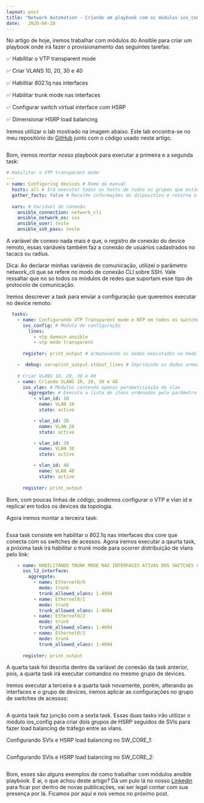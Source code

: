 ```yaml
---
layout: post 
title: "Network Automation - Criando um playbook com os módulos ios_config, ios_vlan e ios_l2_interface"
date:   2020-04-28
---
```


<p class="intro"><span class="dropcap">N</span>o artigo de hoje, iremos trabalhar com módulos do Ansible para criar um playbook onde irá fazer o provisionamento das seguintes tarefas:</p>

✅ Habilitar o VTP transparent mode

✅ Criar VLANS 10, 20, 30 e 40

✅ Habilitar 802.1q nas interfaces

✅ Habilitar trunk mode nas interfaces

✅ Configurar switch virtual interface com HSRP

✅ Dimensionar HSRP load balancing

<p>Iremos utilizar o lab mostrado na imagem abaixo. Este lab encontra-se no meu repositório do <a href="https://github.com/tporfirio/ansible/tree/master/lab/lab_01">GitHub</a> junto com o código usado neste artigo.</p>

<img src="{{ '/assets/img/artigo04.jpg' | prepend: site.baseurl }}" alt=""> 

<p>Bom, iremos montar nosso playbook para executar a primeira e a segunda task:</p>

```yaml
# Habilitar o VTP transparent mode
---
- name: Configuring devices # Nome do manual 
  hosts: all # Irá executar todos os hosts de todos os grupos que estão alocados no arquivo hosts
  gather_facts: false # Recolhe informações do dispositivo e retorna a saída em YAML
  
  vars: # Variável de conexão
    ansible_connection: network_cli
    ansible_network_os: ios
    ansible_user: teste
    ansible_ssh_pass: teste
```

<p>A variável de conexo nada mais é que, o registro de conexão do device remoto, essas variáveis também faz a conexão de usuários cadastrados no tacacs ou radius.</p>

<p>Dica: Ao declarar minhas variáveis de comunicação, utilizei o parâmetro network_cli que se refere no modo de conexão CLI sobre SSH. Vale ressaltar que no so todos os módulos de redes que suportam esse tipo de protocolo de comunicação.</p>

<p>Iremos descrever a task para enviar a configuração que queremos executar no device remoto:</p>

```yaml
  tasks:
    - name: Configurando VTP Transparent mode e NTP em todos os switches 
      ios_config: # Módulo de configuração       
        lines:
          - vtp domain ansible
          - vtp mode transparent         
        
      register: print_output # Armazenando os dados executados no módulo acima

    -  debug: var=print_output.stdout_lines # Imprimindo os dados armazenados 
    
    # Criar VLANS 10, 20, 30 e 40
    - name: Criando VLANS 10, 20, 30 e 40
      ios_vlan: # Módulos contendo apenas parametrização de vlan
        aggregate: # Executa a lista de itens ordenados pelo parâmetro vlan_id
          - vlan_id: 10              
            name: VLAN 10          
            state: active

          - vlan_id: 20              
            name: VLAN 20          
            state: active 

          - vlan_id: 30              
            name: VLAN 30          
            state: active

          - vlan_id: 40              
            name: VLAN 40          
            state: active          
          
      register: print_output
```

<p>Bom, com poucas linhas de código, podemos configurar o VTP e vlan id e replicar em todos os devices da topologia.</p>

<p>Agora iremos montar a terceira task:</p>

<img src="{{ '/assets/img/artigo04/img1.png' | prepend: site.baseurl }}" alt=""> 

<p>Essa task consiste em habilitar o 802.1q nas interfaces dos core que conecta com os switches de acessos. Agora iremos executar a qaurta task, a próxima task irá habilitar o trunk mode para ocorrer distribuição de vlans pelo link:</p>

```yaml
    - name: HABILITANDO TRUNK MODE NAS INTERFACES ATIVAS DOS SWITCHES CORE
      ios_l2_interface:
        aggregate:
          - name: Ethernet0/0
            mode: trunk
            trunk_allowed_vlans: 1-4094
          - name: Ethernet0/1
            mode: trunk
            trunk_allowed_vlans: 1-4094
          - name: Ethernet0/2
            mode: trunk
            trunk_allowed_vlans: 1-4094
          - name: Ethernet0/3
            mode: trunk
            trunk_allowed_vlans: 1-4094
            
      register: print_output
```

<p>A quarta task foi descrita dentro da variável de conexão da task anterior, pois, a quarta task irá executar comandos no mesmo grupo de devices.</p>

<p>Iremos executar a terceira e a quarta task novamente, porém, alterando as interfaces e o grupo de devices, iremos aplicar as configurações no grupo de switches de acessos:</p>
 
<img src="{{ '/assets/img/artigo04/img2.png' | prepend: site.baseurl }}" alt=""> 

<p>A quinta task faz junção com a sexta task. Essas duas tasks irão utilizar o módulo ios_config para criar dois grupos de HSRP seguidos de SVIs para fazer load balancing de tráfego entre as vlans.</p>

<p>Configurando SVIs e HSRP load balancing no SW_CORE_1:</p>

<img src="{{ '/assets/img/artigo04/img3.png' | prepend: site.baseurl }}" alt=""> 

<p>Configurando SVIs e HSRP load balancing no SW_CORE_2:</p>

<img src="{{ '/assets/img/artigo04/img4.png' | prepend: site.baseurl }}" alt=""> 

<p>Bom, esses são alguns exemplos de como trabalhar com módulos ansible playbook. E aí, o que achou deste artigo? Dá um pulo lá no nosso <a href="https://www.linkedin.com/company/ccna-student/?viewAsMember=true">Linkedin</a> para ficar por dentro de novas publicações, vai ser legal contar com sua presença por lá. Ficamos por aqui e nos vemos no próximo post.</p>
